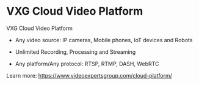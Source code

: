 # VXG Cloud Video Platform

VXG Cloud Video Platform

* Any video source: IP cameras, Mobile phones, IoT devices and Robots

* Unlimited Recording, Processing and Streaming

* Any platform/Any protocol: RTSP, RTMP, DASH, WebRTC

Learn more: https://www.videoexpertsgroup.com/cloud-platform/
